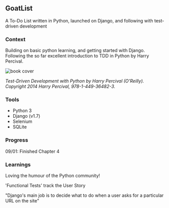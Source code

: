 ## GoatList
A To-Do List written in Python, launched on Django, and following with test-driven development


### Context

Building on basic python learning, and getting started with Django. Following the so far excellent introduction to TDD in Python by Harry Percival.

![book cover](http://akamaicovers.oreilly.com/images/0636920029533/cat.gif)

*Test-Driven Development with Python by Harry Percival (O’Reilly).*
*Copyright 2014 Harry Percival, 978-1-449-36482-3.*

### Tools

* Python 3
* Django (v1.7)
* Selenium
* SQLite

### Progress

09/01: Finished Chapter 4

### Learnings

Loving the humour of the Python community!

'Functional Tests' track the User Story

"Django's main job is to decide what to do when a user asks for a particular URL on the site"
